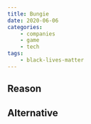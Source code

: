 ```yaml
---
title: Bungie
date: 2020-06-06
categories:
    - companies
    - game
    - tech
tags:
    - black-lives-matter
---
```


## Reason


## Alternative


